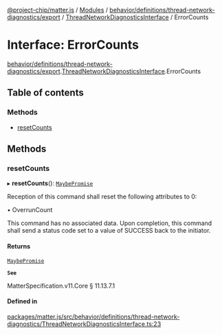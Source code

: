 [@project-chip/matter.js](../README.md) / [Modules](../modules.md) / [behavior/definitions/thread-network-diagnostics/export](../modules/behavior_definitions_thread_network_diagnostics_export.md) / [ThreadNetworkDiagnosticsInterface](../modules/behavior_definitions_thread_network_diagnostics_export.ThreadNetworkDiagnosticsInterface.md) / ErrorCounts

# Interface: ErrorCounts

[behavior/definitions/thread-network-diagnostics/export](../modules/behavior_definitions_thread_network_diagnostics_export.md).[ThreadNetworkDiagnosticsInterface](../modules/behavior_definitions_thread_network_diagnostics_export.ThreadNetworkDiagnosticsInterface.md).ErrorCounts

## Table of contents

### Methods

- [resetCounts](behavior_definitions_thread_network_diagnostics_export.ThreadNetworkDiagnosticsInterface.ErrorCounts.md#resetcounts)

## Methods

### resetCounts

▸ **resetCounts**(): [`MaybePromise`](../modules/util_export.md#maybepromise)

Reception of this command shall reset the following attributes to 0:

  • OverrunCount

This command has no associated data. Upon completion, this command shall send a status code set to a value
of SUCCESS back to the initiator.

#### Returns

[`MaybePromise`](../modules/util_export.md#maybepromise)

**`See`**

MatterSpecification.v11.Core § 11.13.7.1

#### Defined in

[packages/matter.js/src/behavior/definitions/thread-network-diagnostics/ThreadNetworkDiagnosticsInterface.ts:23](https://github.com/project-chip/matter.js/blob/558e12c94a201592c28c7bc0743705360b3e5ca6/packages/matter.js/src/behavior/definitions/thread-network-diagnostics/ThreadNetworkDiagnosticsInterface.ts#L23)
